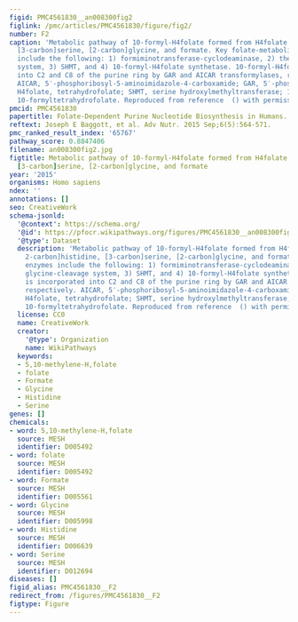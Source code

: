 ```yaml
---
figid: PMC4561830__an008300fig2
figlink: /pmc/articles/PMC4561830/figure/fig2/
number: F2
caption: 'Metabolic pathway of 10-formyl-H4folate formed from H4folate and [ring 2-carbon]histidine,
  [3-carbon]serine, [2-carbon]glycine, and formate. Key folate-metabolizing enzymes
  include the following: 1) formiminotransferase-cyclodeaminase, 2) the glycine-cleavage
  system, 3) SHMT, and 4) 10-formyl-H4folate synthetase. 10-formyl-H4folate is incorporated
  into C2 and C8 of the purine ring by GAR and AICAR transformylases, respectively.
  AICAR, 5′-phosphoribosyl-5-aminoimidazole-4-carboxamide; GAR, 5′-phosphoribosyl-glycinamide;
  H4folate, tetrahydrofolate; SHMT, serine hydroxylmethyltransferase; 10-formyl-H4folate,
  10-formyltetrahydrofolate. Reproduced from reference  () with permission.'
pmcid: PMC4561830
papertitle: Folate-Dependent Purine Nucleotide Biosynthesis in Humans.
reftext: Joseph E Baggott, et al. Adv Nutr. 2015 Sep;6(5):564-571.
pmc_ranked_result_index: '65767'
pathway_score: 0.8847406
filename: an008300fig2.jpg
figtitle: Metabolic pathway of 10-formyl-H4folate formed from H4folate and [ring 2-carbon]histidine,
  [3-carbon]serine, [2-carbon]glycine, and formate
year: '2015'
organisms: Homo sapiens
ndex: ''
annotations: []
seo: CreativeWork
schema-jsonld:
  '@context': https://schema.org/
  '@id': https://pfocr.wikipathways.org/figures/PMC4561830__an008300fig2.html
  '@type': Dataset
  description: 'Metabolic pathway of 10-formyl-H4folate formed from H4folate and [ring
    2-carbon]histidine, [3-carbon]serine, [2-carbon]glycine, and formate. Key folate-metabolizing
    enzymes include the following: 1) formiminotransferase-cyclodeaminase, 2) the
    glycine-cleavage system, 3) SHMT, and 4) 10-formyl-H4folate synthetase. 10-formyl-H4folate
    is incorporated into C2 and C8 of the purine ring by GAR and AICAR transformylases,
    respectively. AICAR, 5′-phosphoribosyl-5-aminoimidazole-4-carboxamide; GAR, 5′-phosphoribosyl-glycinamide;
    H4folate, tetrahydrofolate; SHMT, serine hydroxylmethyltransferase; 10-formyl-H4folate,
    10-formyltetrahydrofolate. Reproduced from reference  () with permission.'
  license: CC0
  name: CreativeWork
  creator:
    '@type': Organization
    name: WikiPathways
  keywords:
  - 5,10-methylene-H,folate
  - folate
  - Formate
  - Glycine
  - Histidine
  - Serine
genes: []
chemicals:
- word: 5,10-methylene-H,folate
  source: MESH
  identifier: D005492
- word: folate
  source: MESH
  identifier: D005492
- word: Formate
  source: MESH
  identifier: D005561
- word: Glycine
  source: MESH
  identifier: D005998
- word: Histidine
  source: MESH
  identifier: D006639
- word: Serine
  source: MESH
  identifier: D012694
diseases: []
figid_alias: PMC4561830__F2
redirect_from: /figures/PMC4561830__F2
figtype: Figure
---
```

